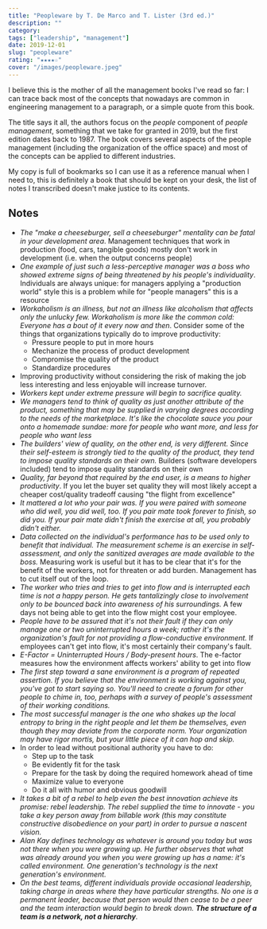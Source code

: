 ```yaml
---
title: "Peopleware by T. De Marco and T. Lister (3rd ed.)"
description: ""
category:
tags: ["leadership", "management"]
date: 2019-12-01
slug: "peopleware"
rating: "★★★★☆"
cover: "/images/peopleware.jpeg"
---
```


I believe this is the mother of all the management books I've read so far: I can trace
back most of the concepts that nowadays are common in engineering management to a
paragraph, or a simple quote from this book.

<!--more-->

The title says it all, the authors focus on the _people_ component of _people management_,
something that we take for granted in 2019, but the first edition dates back to 1987. The
book covers several aspects of the people management (including the organization of the office
space) and most of the concepts can be applied to different industries.

My copy is full of bookmarks so I can use it as a reference manual when I need to, this is
definitely a book that should be kept on your desk, the list of notes I transcribed doesn't
make justice to its contents.

## Notes

- _The "make a cheeseburger, sell a cheeseburger" mentality can be fatal in your development area_.
  Management techniques that work in production (food, cars, tangible goods) mostly don't work in
  development (i.e. when the output concerns people)
- _One example of just such a less-perceptive manager was a boss who showed extreme signs of being
  threatened by his people's individuality_. Individuals are always unique: for managers applying a
  "production world" style this is a problem while for "people managers" this is a resource
- _Workaholism is an illness, but not an illness like alcoholism that affects only the unlucky few. Workaholism is more like the common cold: Everyone has a bout of it every now and then_. Consider some of
  the things that organizations typically do to improve productivity:
  - Pressure people to put in more hours
  - Mechanize the process of product development
  - Compromise the quality of the product
  - Standardize procedures
- Improving productivity without considering the risk of making the job less interesting and less enjoyable will increase turnover.
- _Workers kept under extreme pressure will begin to sacrifice quality._
- _We managers tend to think of quality as just another attribute of the product, something that may be
  supplied in varying degrees according to the needs of the marketplace. It's like the chocolate sauce you
  pour onto a homemade sundae: more for people who want more, and less for people who want less_
- _The builders' view of quality, on the other end, is very different. Since their self-esteem is strongly
  tied to the quality of the product, they tend to impose quality standards on their own._ Builders
  (software developers included) tend to impose quality standards on their own
- _Quality, far beyond that required by the end user, is a means to higher productivity_. If you let the
  buyer set quality they will most likely accept a cheaper cost/quality tradeoff causing "the flight from
  excellence"
- _It mattered a lot who your pair was. If you were paired with someone who did well, you did well, too.
  If you pair mate took forever to finish, so did you. If your pair mate didn't finish the exercise at all,
  you probably didn't either._
- _Data collected on the individual's performance has to be used only to benefit that individual. The
  measurement scheme is an exercise in self-assessment, and only the sanitized averages are made available
  to the boss._ Measuring work is useful but it has to be clear that it's for the benefit of the workers,
  not for threaten or add burden. Management has to cut itself out of the loop.
- _The worker who tries and tries to get into flow and is interrupted each time is not a happy person. He
  gets tantalizingly close to involvement only to be bounced back into awareness of his surroundings._
  A few days not being able to get into the flow might cost your employee.
- _People have to be assured that it's not their fault if they can only manage one or two uninterrupted
  hours a week; rather it's the organization's fault for not providing a flow-conductive environment._ If
  employees can't get into flow, it's most certainly their company's fault.
- _E-Factor = Uninterrupted Hours / Body-present hours_. The e-factor measures how the environment affects
  workers' ability to get into flow
- _The first step toward a sane environment is a program of repeated assertion. If you believe that the
  environment is working against you, you've got to start saying so. You'll need to create a forum for other
  people to chime in, too, perhaps with a survey of people's assessment of their working conditions._
- _The most successful manager is the one who shakes up the local entropy to bring in the right people and
  let them be themselves, even though they may deviate from the corporate norm. Your organization may have
  rigor mortis, but your little piece of it can hop and skip._
- In order to lead without positional authority you have to do:
  - Step up to the task
  - Be evidently fit for the task
  - Prepare for the task by doing the required homework ahead of time
  - Maximize value to everyone
  - Do it all with humor and obvious goodwill
- _It takes a bit of a rebel to help even the best innovation achieve its promise: rebel leadership. The
  rebel supplied the time to innovate - you take a key person away from billable work (this may constitute
  constructive disobedience on your part) in order to pursue a nascent vision._
- _Alan Kay defines technology as whatever is around you today but was not there when you were growing up.
  He further observes that what was already around you when you were growing up has a name: it's called
  environment. One generation's technology is the next generation's environment._
- _On the best teams, different individuals provide occasional leadership, taking charge in areas where
  they have particular strengths. No one is a permanent leader, because that person would then cease to
  be a peer and the team interaction would begin to break down. **The structure of a team is a network, not a
  hierarchy**._
